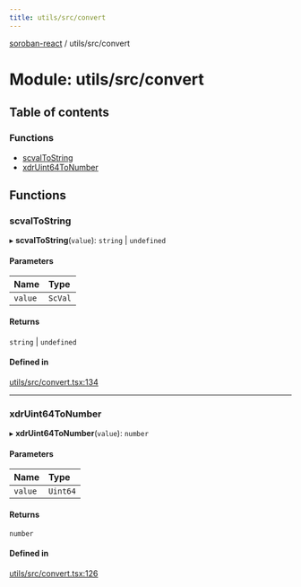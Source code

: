 ```yaml
---
title: utils/src/convert
---
```

[soroban-react](../README.md) / utils/src/convert

# Module: utils/src/convert

## Table of contents

### Functions

- [scvalToString](utils_src_convert.md#scvaltostring)
- [xdrUint64ToNumber](utils_src_convert.md#xdruint64tonumber)

## Functions

### scvalToString

▸ **scvalToString**(`value`): `string` \| `undefined`

#### Parameters

| Name | Type |
| :------ | :------ |
| `value` | `ScVal` |

#### Returns

`string` \| `undefined`

#### Defined in

[utils/src/convert.tsx:134](https://github.com/paltalabs/soroban-react/blob/50e8963/packages/utils/src/convert.tsx#L134)

___

### xdrUint64ToNumber

▸ **xdrUint64ToNumber**(`value`): `number`

#### Parameters

| Name | Type |
| :------ | :------ |
| `value` | `Uint64` |

#### Returns

`number`

#### Defined in

[utils/src/convert.tsx:126](https://github.com/paltalabs/soroban-react/blob/50e8963/packages/utils/src/convert.tsx#L126)
